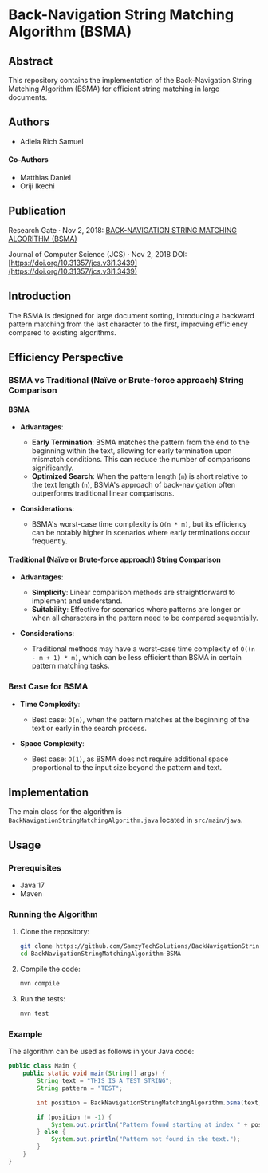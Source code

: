 # Back-Navigation String Matching Algorithm (BSMA)

## Abstract
This repository contains the implementation of the Back-Navigation String Matching Algorithm (BSMA) for efficient string matching in large documents.

## Authors
- Adiela Rich Samuel
#### Co-Authors
- Matthias Daniel
- Oriji Ikechi

## Publication
Research Gate · Nov 2, 2018: [BACK-NAVIGATION STRING MATCHING ALGORITHM (BSMA)](https://www.researchgate.net/publication/328785969_BACK-NAVIGATION_STRING_MATCHING_ALGORITHM_BSMA)

Journal of Computer Science (JCS) · Nov 2, 2018
DOI: [https://doi.org/10.31357/jcs.v3i1.3439](https://doi.org/10.31357/jcs.v3i1.3439)

## Introduction
The BSMA is designed for large document sorting, introducing a backward pattern matching from the last character to the first, improving efficiency compared to existing algorithms.

## Efficiency Perspective

### BSMA vs Traditional (Naïve or Brute-force approach) String Comparison

#### BSMA
- **Advantages**:
   - **Early Termination**: BSMA matches the pattern from the end to the beginning within the text, allowing for early termination upon mismatch conditions. This can reduce the number of comparisons significantly.
   - **Optimized Search**: When the pattern length (`m`) is short relative to the text length (`n`), BSMA's approach of back-navigation often outperforms traditional linear comparisons.

- **Considerations**:
   - BSMA's worst-case time complexity is `O(n * m)`, but its efficiency can be notably higher in scenarios where early terminations occur frequently.

#### Traditional (Naïve or Brute-force approach) String Comparison
- **Advantages**:
   - **Simplicity**: Linear comparison methods are straightforward to implement and understand.
   - **Suitability**: Effective for scenarios where patterns are longer or when all characters in the pattern need to be compared sequentially.

- **Considerations**:
   - Traditional methods may have a worst-case time complexity of `O((n - m + 1) * m)`, which can be less efficient than BSMA in certain pattern matching tasks.

### Best Case for BSMA

- **Time Complexity**:
   - Best case: `O(n)`, when the pattern matches at the beginning of the text or early in the search process.

- **Space Complexity**:
   - Best case: `O(1)`, as BSMA does not require additional space proportional to the input size beyond the pattern and text.

## Implementation
The main class for the algorithm is `BackNavigationStringMatchingAlgorithm.java` located in `src/main/java`.

## Usage

### Prerequisites

- Java 17
- Maven

### Running the Algorithm

1. Clone the repository:
    ```sh
    git clone https://github.com/SamzyTechSolutions/BackNavigationStringMatchingAlgorithm-BSMA.git
    cd BackNavigationStringMatchingAlgorithm-BSMA
    ```

2. Compile the code:
    ```sh
    mvn compile
    ```

3. Run the tests:
    ```sh
    mvn test
    ```

### Example

The algorithm can be used as follows in your Java code:
```java
public class Main {
    public static void main(String[] args) {
        String text = "THIS IS A TEST STRING";
        String pattern = "TEST";

        int position = BackNavigationStringMatchingAlgorithm.bsma(text, pattern);

        if (position != -1) {
            System.out.println("Pattern found starting at index " + position);
        } else {
            System.out.println("Pattern not found in the text.");
        }
    }
}
